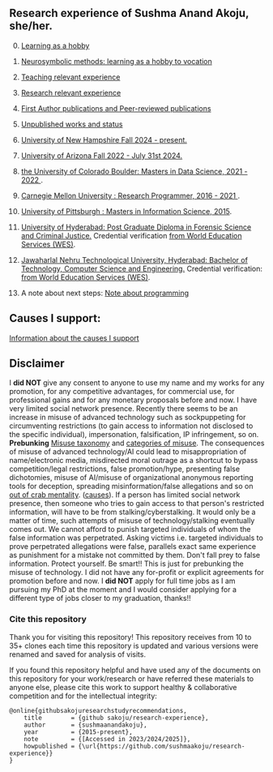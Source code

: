 ## Research experience of Sushma Anand Akoju, she/her.

<!-- 1. <a href="https://github.com/sushmaakoju/research-experience/tree/main/university-of-new-hampshire"> Prof. Laura Dietz, University of New Hampshire: Ongoing, PhD, since Fall 2024</a>. -->

00. <a href="https://github.com/sushmaakoju/research-experience/tree/main/learning-as-a-hobby">Learning as a hobby</a>

0. <a href="https://github.com/sushmaakoju/research-experience/blob/main/learning-as-a-hobby/neurosymbolic-methods-study.md">Neurosymbolic methods: learning as a hobby to vocation</a>

1. <a href="https://github.com/sushmaakoju/research-experience/tree/main/learning-as-a-hobby#teaching-relevant-certifications--case-studies---career-pathway">Teaching relevant experience</a>

2. <a href="https://github.com/sushmaakoju/research-experience/tree/main/learning-as-a-hobby#research-relevant-work">Research relevant experience</a>

3. <a href="https://github.com/sushmaakoju/research-experience/tree/main/learning-as-a-hobby#peer-reviewed-and-first-author-research-publications">First Author publications and Peer-reviewed publications</a>

4. <a href="https://github.com/sushmaakoju/research-experience/tree/main/learning-as-a-hobby#unpublished-works">Unpublished works and status </a>

5. <a href="https://github.com/sushmaakoju/research-experience/tree/main/university-of-new-hampshire">University of New Hampshire Fall 2024 - present.</a>

6. <a href="https://github.com/sushmaakoju/research-experience/tree/main/university-of-arizona">University of Arizona Fall 2022 - July 31st 2024.</a>

7. <a href="https://github.com/sushmaakoju/research-experience/tree/main/university-of-colorado-boulder"> the University of Colorado Boulder: Masters in Data Science, 2021 - 2022 </a>.

8. <a href="https://github.com/sushmaakoju/research-experience/tree/main/carnegie-mellon-university">Carnegie Mellon University : Research Programmer, 2016 - 2021 </a>. 

9. <a href="https://github.com/sushmaakoju/research-experience/tree/main/university-of-pittsburgh">University of Pittsburgh : Masters in Information Science, 2015</a>.

10. <a href="https://github.com/sushmaakoju/research-experience/tree/main/university-of-hyderabad">University of Hyderabad: Post Graduate Diploma in Forensic Science and Criminal Justice.</a> 
Credential verification <a href="https://badges.wes.org/Evidence?i=48995b02-2e99-4670-906a-6f4063642959&type=us">from World Education Services (WES)</a>.

11. <a href="https://github.com/sushmaakoju/research-experience/tree/main/JNTU"> Jawaharlal Nehru Technological University, Hyderabad: Bachelor of Technology, Computer Science and Engineering.</a> 
Credential verification: <a href="https://badges.wes.org/Evidence?i=48995b02-2e99-4670-906a-6f4063642959&type=us">from World Education Services (WES)</a>.

12. A note about next steps: <a href="https://github.com/sushmaakoju/research-experience/blob/main/note-about-programming.md"> Note about programming </a>


## Causes I support:

<a href="https://github.com/sushmaakoju/research-experience/causes.md"> Information about the causes I support</a>

## Disclaimer

I **did NOT** give any consent to anyone to use my name and my works for any promotion, for any competitive advantages, for commercial use, for professional gains and for any monetary proposals before and now. I have very limited social network presence. Recently there seems to be an increase in misuse of advanced technology such as sockpuppeting for circumventing restrictions (to gain access to information not disclosed to the specific individual), impersonation, falsification, IP infringement, so on. <b>Prebunking</b> <a href="https://arxiv.org/pdf/2406.13843?">Misuse taxonomy</a> and <a href="https://deepmind.google/discover/blog/mapping-the-misuse-of-generative-ai/">categories of misuse</a>. The consequences of misuse of advanced technology/AI could lead to misappropriation of name/electronic media, misdirected moral outrage as a shortcut to bypass competition/legal restrictions, false promotion/hype, presenting false dichotomies, misuse of AI/misuse of organizational anonymous reporting tools for deception, spreading misinformation/false allegations and so on <a href="https://en.wikipedia.org/wiki/Crab_mentality">out of crab mentality</a>. (<a href="https://github.com/sushmaakoju/research-experience/blob/main/causes.md">causes</a>). If a person has limited social network presence, then someone who tries to gain access to that person's restricted information, will have to be from stalking/cyberstalking. It would only be a matter of time, such attempts of misuse of technology/stalking eventually comes out. We cannot afford to punish targeted individuals of whom the false information was perpetrated. Asking victims i.e. targeted individuals to prove perpetrated allegations were false, parallels exact same experience as punishment for a mistake not committed by them. Don't fall prey to false information. Protect yourself. Be smart!! This is just for prebunking the misuse of technology. I did not have any for-profit or explicit agreements for promotion before and now. I **did NOT** apply for full time jobs as I am pursuing my PhD at the moment and I would consider applying for a different type of jobs closer to my graduation, thanks!!

### Cite this repository

Thank you for visiting this repository!
This repository receives from 10 to 35+ clones each time this repository is updated and various versions were renamed and saved for analysis of visits.

If you found this repository helpful and have used any of the documents on this repository for your work/research or have referred these materials to anyone else, please cite this work to support healthy & collaborative competition and for the intellectual integrity:

```
@online{githubsakojuresearchstudyrecommendations,
	title        = {github sakoju/research-experience},
	author       = {sushmaanandakoju},
	year         = {2015-present},
	note         = {[Accessed in 2023/2024/2025]},
	howpublished = {\url{https://github.com/sushmaakoju/research-experience}}
}
```
